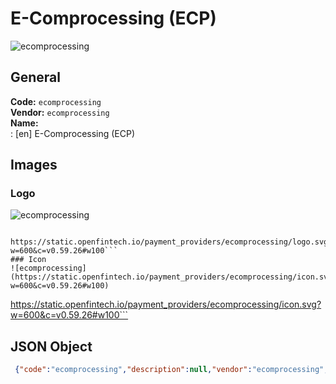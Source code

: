 # E-Comprocessing (ECP) 
![ecomprocessing](https://static.openfintech.io/payment_providers/ecomprocessing/logo.svg?w=600&c=v0.59.26#w100)  
## General 
**Code:** `ecomprocessing`  
**Vendor:** `ecomprocessing`  
**Name:**  
:	[en] E-Comprocessing (ECP)  
## Images 
### Logo 
![ecomprocessing](https://static.openfintech.io/payment_providers/ecomprocessing/logo.svg?w=600&c=v0.59.26#w100)  
```
 https://static.openfintech.io/payment_providers/ecomprocessing/logo.svg?w=600&c=v0.59.26#w100```  
### Icon 
![ecomprocessing](https://static.openfintech.io/payment_providers/ecomprocessing/icon.svg?w=600&c=v0.59.26#w100)  
```
 https://static.openfintech.io/payment_providers/ecomprocessing/icon.svg?w=600&c=v0.59.26#w100```  
## JSON Object 
```json
 {"code":"ecomprocessing","description":null,"vendor":"ecomprocessing","categories":null,"countries":null,"payment_method":null,"payout_method":null,"metadata":{"about_payments_code":"ecomprocessing"},"name":{"en":"E-Comprocessing (ECP)"}}```  

